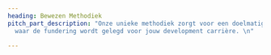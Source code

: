 ```yaml
---
heading: Bewezen Methodiek
pitch_part_description: "Onze unieke methodiek zorgt voor een doelmatig lesprogramma
  waar de fundering wordt gelegd voor jouw development carrière. \n"

---
```

